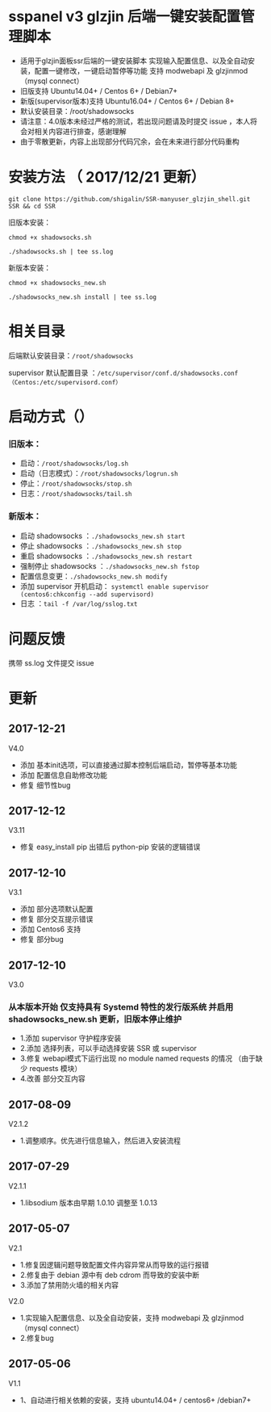 # sspanel v3 glzjin 后端一键安装配置管理脚本

* 适用于glzjin面板ssr后端的一键安装脚本 实现输入配置信息、以及全自动安装，配置一键修改，一键启动暂停等功能 支持 modwebapi 及 glzjinmod（mysql connect）
* 旧版支持 Ubuntu14.04+ / Centos 6+ / Debian7+ 
* 新版(supervisor版本)支持 Ubuntu16.04+ / Centos 6+ / Debian 8+
* 默认安装目录：/root/shadowsocks
* 请注意：4.0版本未经过严格的测试，若出现问题请及时提交 issue ，本人将会对相关内容进行排查，感谢理解
* 由于零散更新，内容上出现部分代码冗余，会在未来进行部分代码重构

# 安装方法 （ 2017/12/21 更新）
```
git clone https://github.com/shigalin/SSR-manyuser_glzjin_shell.git SSR && cd SSR
```
旧版本安装：
```
chmod +x shadowsocks.sh

./shadowsocks.sh | tee ss.log
```
新版本安装：
```
chmod +x shadowsocks_new.sh

./shadowsocks_new.sh install | tee ss.log
```
# 相关目录

后端默认安装目录：`/root/shadowsocks`

supervisor 默认配置目录 ：`/etc/supervisor/conf.d/shadowsocks.conf （Centos:/etc/supervisord.conf）`

# 启动方式（）

### 旧版本：

* 启动：`/root/shadowsocks/log.sh`
* 启动（日志模式）：`/root/shadowsocks/logrun.sh`
* 停止：`/root/shadowsocks/stop.sh`
* 日志：`/root/shadowsocks/tail.sh`

### 新版本：

* 启动  shadowsocks ：`./shadowsocks_new.sh start`
* 停止  shadowsocks ：`./shadowsocks_new.sh stop`
* 重启  shadowsocks ：`./shadowsocks_new.sh restart`
* 强制停止 shadowsocks ：`./shadowsocks_new.sh fstop`
* 配置信息变更：`./shadowsocks_new.sh modify`
* 添加 supervisor 开机启动： `systemctl enable supervisor (centos6:chkconfig --add supervisord)`
* 日志 ：`tail -f /var/log/sslog.txt`


# 问题反馈

携带 ss.log 文件提交 issue

# 更新
## 2017-12-21
V4.0
* 添加 基本init选项，可以直接通过脚本控制后端启动，暂停等基本功能
* 添加 配置信息自助修改功能
* 修复 细节性bug

## 2017-12-12
V3.11
* 修复 easy_install pip 出错后 python-pip 安装的逻辑错误

## 2017-12-10
V3.1
* 添加 部分选项默认配置
* 修复 部分交互提示错误
* 添加 Centos6 支持
* 修复 部分bug

## 2017-12-10
V3.0
### 从本版本开始 仅支持具有 Systemd 特性的发行版系统 并启用 shadowsocks_new.sh 更新，旧版本停止维护

* 1.添加 supervisor 守护程序安装
* 2.添加 选择列表，可以手动选择安装 SSR 或 supervisor 
* 3.修复 webapi模式下运行出现 no module named requests 的情况 （由于缺少 requests 模块）
* 4.改善 部分交互内容

## 2017-08-09
V2.1.2

* 1.调整顺序。优先进行信息输入，然后进入安装流程

## 2017-07-29
V2.1.1

* 1.libsodium 版本由早期 1.0.10 调整至 1.0.13


## 2017-05-07
V2.1

* 1.修复因逻辑问题导致配置文件内容异常从而导致的运行报错
* 2.修复由于 debian 源中有 deb cdrom 而导致的安装中断
* 3.添加了禁用防火墙的相关内容

V2.0

* 1.实现输入配置信息、以及全自动安装，支持 modwebapi 及 glzjinmod（mysql connect）
* 2.修复bug

## 2017-05-06
V1.1

* 1、自动进行相关依赖的安装，支持 ubuntu14.04+ / centos6+ /debian7+ 

